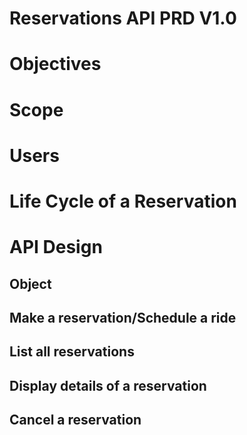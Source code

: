# Reservations API PRD V1.0

# Objectives

# Scope

# Users

# Life Cycle of a Reservation

# API Design
## Object 
## Make a reservation/Schedule a ride
## List all reservations
## Display details of a reservation
## Cancel a reservation


